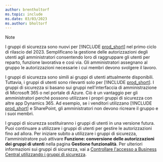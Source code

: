 ```yaml
---
author: brentholtorf
ms.topic: include
ms.date: 03/03/2023
ms.author: bholtorf
---
```


> [!NOTE]
> I gruppi di sicurezza sono nuovi per [!INCLUDE [prod_short](prod_short.md)] nel primo ciclo di rilascio del 2023. Semplificano la gestione delle autorizzazioni degli utenti agli amministratori consentendo loro di raggruppare gli utenti per reparto, funzione lavorativa e così via. Gli amministratori assegnano al gruppo le autorizzazioni necessarie i cui membri devono svolgere il lavoro.
>
> I gruppi di sicurezza sono simili ai gruppi di utenti attualmente disponibili. Tuttavia, i gruppi di utenti sono rilevanti solo per [!INCLUDE [prod_short](prod_short.md)]. I gruppi di sicurezza si basano sui gruppi nell'interfaccia di amministrazione di Microsoft 365 o nel portale di Azure. Ciò è un vantaggio per gli amministratori perché possono utilizzare i propri gruppi di sicurezza con altre app Dynamics 365. Ad esempio, se i venditori utilizzano [!INCLUDE [prod_short](prod_short.md)] e SharePoint, gli amministratori non devono ricreare il gruppo e i suoi membri.
>
> I gruppi di sicurezza sostituiranno i gruppi di utenti in una versione futura. Puoi continuare a utilizzare i gruppi di utenti per gestire le autorizzazioni fino ad allora. Per iniziare subito a utilizzare i gruppi di sicurezza, l'amministratore può attivare **Funzione: conversione delle autorizzazioni dei gruppi di utenti** nella pagina **Gestione funzionalità**. Per ulteriori informazioni sui gruppi di sicurezza, vai a [Controllare l'accesso a Business Central utilizzando i gruppi di sicurezza](../ui-security-groups.md).